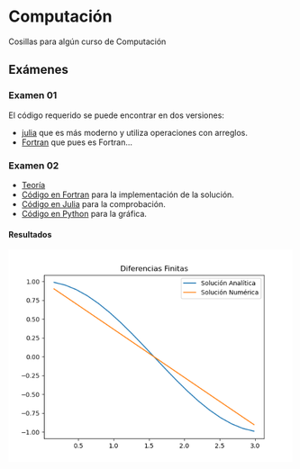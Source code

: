 # Computación

Cosillas para algún curso de Computación

## Exámenes

### Examen 01

El código requerido se puede encontrar en dos versiones:

- [julia](./examen-01.jl) que es más moderno y utiliza operaciones con arreglos.
- [Fortran](./examen-01.f90) que pues es Fortran...

### Examen 02

- [Teoría](./examen-02-teoria.md)
- [Código en Fortran](./examen-02.f90) para la implementación de la solución.
- [Código en Julia](./examen-02.jl) para la comprobación.
- [Código en Python](./examen-02-plot.py) para la gráfica.

#### Resultados

![Gráfica](./examen-02-plot.png)
